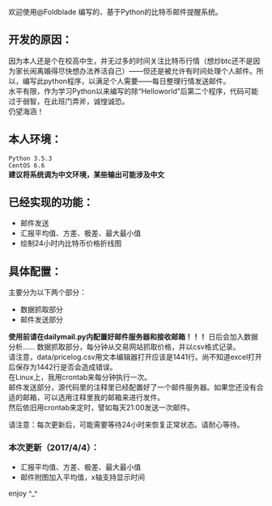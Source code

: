 欢迎使用@Foldblade 编写的、基于Python的比特币邮件提醒系统。  

## 开发的原因：  
因为本人还是个在校高中生，并无过多的时间关注比特币行情（想炒btc还不是因为家长闹离婚得尽快想办法养活自己）——但还是被允许有时间处理个人邮件。所以，编写此python程序，以满足个人需要——每日整理行情发送邮件。  
水平有限，作为学习Python以来编写的除“Helloworld”后第二个程序，代码可能过于弱智，在此班门弄斧，诚惶诚恐。  
仍望海涵！  

## 本人环境：  
`Python 3.5.3`  
`CentOS 6.6`  
**建议将系统调为中文环境，某些输出可能涉及中文**

## 已经实现的功能：

- 邮件发送
- 汇报平均值、方差、极差、最大最小值
- 绘制24小时内比特币价格折线图

## 具体配置：
主要分为以下两个部分：

- 数据抓取部分
- 邮件发送部分

**使用前请在dailymail.py内配置好邮件服务器和接收邮箱！！！**
日后会加入数据分析…… 
数据抓取部分，每分钟从交易网站抓取价格，并以csv格式记录。  
请注意，data/pricelog.csv用文本编辑器打开应该是1441行。尚不知道excel打开后保存为1442行是否会造成错误。  
在Linux上，我用crontab来每分钟执行一次。  
邮件发送部分，源代码里的注释里已经配置好了一个邮件服务器。如果您还没有合适的邮箱，可以选用注释里我的邮箱来进行发件。  
然后依旧用crontab来定时，譬如每天21:00发送一次邮件。

请注意：每次更新后，可能需要等待24小时来恢复正常状态。请耐心等待。

### 本次更新（2017/4/4）：

- 汇报平均值、方差、极差、最大最小值
- 邮件附图加入平均值，x轴支持显示时间

enjoy ^_^
